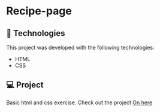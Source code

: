 # Recipe-page

## 🚀 Technologies

This project was developed with the following technologies:

- HTML
- CSS

## 💻 Project

Basic html and css exercise.
  Check out the project
[On here](https://otaviocostadev.github.io/recipe-page/)
